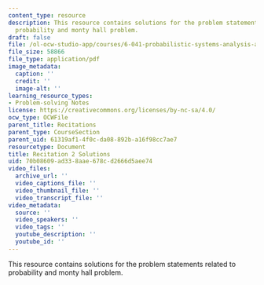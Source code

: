 ```yaml
---
content_type: resource
description: This resource contains solutions for the problem statements related to
  probability and monty hall problem.
draft: false
file: /ol-ocw-studio-app/courses/6-041-probabilistic-systems-analysis-and-applied-probability-fall-2010/70b08609ad338aae678cd2666d5aee74_MIT6_041F10_rec02_sol.pdf
file_size: 58866
file_type: application/pdf
image_metadata:
  caption: ''
  credit: ''
  image-alt: ''
learning_resource_types:
- Problem-solving Notes
license: https://creativecommons.org/licenses/by-nc-sa/4.0/
ocw_type: OCWFile
parent_title: Recitations
parent_type: CourseSection
parent_uid: 61319af1-4f0c-da08-892b-a16f98cc7ae7
resourcetype: Document
title: Recitation 2 Solutions
uid: 70b08609-ad33-8aae-678c-d2666d5aee74
video_files:
  archive_url: ''
  video_captions_file: ''
  video_thumbnail_file: ''
  video_transcript_file: ''
video_metadata:
  source: ''
  video_speakers: ''
  video_tags: ''
  youtube_description: ''
  youtube_id: ''
---
```

This resource contains solutions for the problem statements related to probability and monty hall problem.